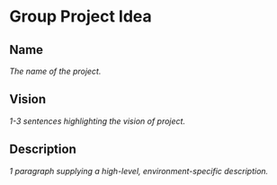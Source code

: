 # Group Project Idea

## Name

*The name of the project.*

## Vision

*1-3 sentences highlighting the vision of project.*

## Description

*1 paragraph supplying a high-level, environment-specific description.*
